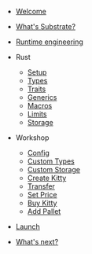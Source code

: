 <!-- docs/_sidebar.md -->

* [Welcome](/)
* [What's Substrate?](collectables-workshop/substrate.md)
* [Runtime engineering](collectables-workshop/0-runtime-engineering.md)
* Rust
	* [Setup](core/setup.md)
	* [Types](core/types.md)
	* [Traits](core/traits.md)
	* [Generics](core/generics.md)
	* [Macros](core/macros.md)
	* [Limits](core/limits.md)
	* [Storage](core/storage.md)
* Workshop
	* [Config](workshop/config.md)
	* [Custom Types](workshop/custom-types.md)
	* [Custom Storage](workshop/custom-storage.md)
	* [Create Kitty](workshop/create-kitty.md)
	* [Transfer](workshop/transfer.md)
	* [Set Price](workshop/set-price.md)
	* [Buy Kitty](workshop/buy-kitty.md)
	* [Add Pallet](workshop/add-pallet.md)

* [Launch](collectables-workshop/11-launch.md)
* [What's next?](collectables-workshop/12-whats-next.md)
